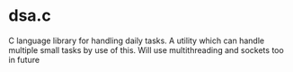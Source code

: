 # dsa.c
C language library for handling daily tasks.
A utility which can handle multiple small tasks by use of this.
Will use multithreading and sockets too in future